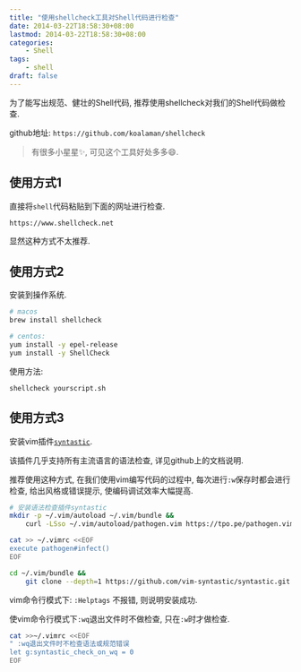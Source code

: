 ```yaml
---
title: "使用shellcheck工具对Shell代码进行检查"
date: 2014-03-22T18:58:30+08:00
lastmod: 2014-03-22T18:58:30+08:00
categories:
    - Shell
tags:
    - shell
draft: false
---
```


为了能写出规范、健壮的Shell代码, 推荐使用shellcheck对我们的Shell代码做检查.

github地址: `https://github.com/koalaman/shellcheck`

> 有很多小星星✨, 可见这个工具好处多多😄.

## 使用方式1

直接将`shell`代码粘贴到下面的网址进行检查.

`https://www.shellcheck.net`

显然这种方式不太推荐.


## 使用方式2

安装到操作系统.

```bash
# macos
brew install shellcheck

# centos:
yum install -y epel-release
yum install -y ShellCheck
```

使用方法:

`shellcheck yourscript.sh`

## 使用方式3

安装vim插件[`syntastic`](https://github.com/vim-syntastic/syntastic).

该插件几乎支持所有主流语言的语法检查, 详见github上的文档说明.

推荐使用这种方式, 在我们使用vim编写代码的过程中,
每次进行`:w`保存时都会进行检查, 给出风格或错误提示, 使编码调试效率大幅提高.

```bash
# 安装语法检查插件syntastic
mkdir -p ~/.vim/autoload ~/.vim/bundle &&
    curl -LSso ~/.vim/autoload/pathogen.vim https://tpo.pe/pathogen.vim

cat >> ~/.vimrc <<EOF
execute pathogen#infect()
EOF

cd ~/.vim/bundle &&
    git clone --depth=1 https://github.com/vim-syntastic/syntastic.git
```

vim命令行模式下: `:Helptags` 不报错, 则说明安装成功.

使vim命令行模式下`:wq`退出文件时不做检查, 只在`:w`时才做检查.

```bash
cat >>~/.vimrc <<EOF
" :wq退出文件时不检查语法或规范错误
let g:syntastic_check_on_wq = 0
EOF
```
